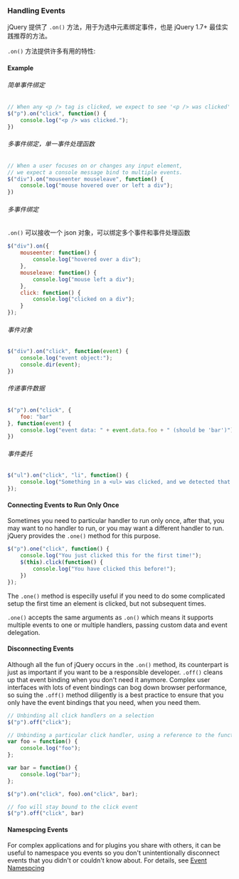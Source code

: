 ### Handling Events
jQuery 提供了 `.on()` 方法，用于为选中元素绑定事件，也是 jQuery 1.7+ 最佳实践推荐的方法。

`.on()` 方法提供许多有用的特性:

#### Example
###### 简单事件绑定

```javascript
// When any <p /> tag is clicked, we expect to see '<p /> was clicked' in the console'
$("p").on("click", function() {
    console.log("<p /> was clicked.");
})
```

###### 多事件绑定，单一事件处理函数

```javascript
// When a user focuses on or changes any input element,
// we expect a console message bind to multiple events.
$("div").on("mouseenter mouseleave", function() {
    console.log("mouse hovered over or left a div");
})
```

###### 多事件绑定
`.on()` 可以接收一个 json 对象，可以绑定多个事件和事件处理函数

```javascript
$("div").on({
    mouseenter: function() {
        console.log("hovered over a div");
    },
    mouseleave: function() {
        console.log("mouse left a div");
    },
    click: function() {
        console.log("clicked on a div");
    }
});
```

###### 事件对象

```javascript
$("div").on("click", function(event) {
    console.log("event object:");
    console.dir(event);
})
```

###### 传递事件数据

```javascript
$("p").on("click", {
    foo: "bar"
}, function(event) {
    console.log("event data: " + event.data.foo + " (should be 'bar')");
})
```

###### 事件委托

```javascript
$("ul").on("click", "li", function() {
    console.log("Something in a <ul> was clicked, and we detected that it was an <li> element.");
});
```

#### Connecting Events to Run Only Once
Sometimes you need to particular handler to run only once, after that, you may want to no handler to run, or you may want a different handler to run. jQuery provides the `.one()` method for this purpose.

```javascript
$("p").one("click", function() {
    console.log("You just clicked this for the first time!");
    $(this).click(function() {
        console.log("You have clicked this before!");
    })
});
```

The `.one()` method is especilly useful if you need to do some complicated setup the first time an element is clicked, but not subsequent times.

`.one()` accepts the same arguments as `.on()` which means it supports multiple events to one or multiple handlers, passing custom data and event delegation.

#### Disconnecting Events

Although all the fun of jQuery occurs in the `.on()` method, its counterpart is just as important if you want to be a responsible developer. `.off()` cleans up that event binding when you don't need it anymore. Complex user interfaces with lots of event bindings can bog down browser performance, so suing the `.off()` method diligently is a best practice to ensure that you only have the event bindings that you need, when you need them.

```javascript
// Unbinding all click handlers on a selection
$("p").off("click");
```

```javascript
// Unbinding a particular click handler, using a reference to the function
var foo = function() {
    console.log("foo");
};

var bar = function() {
    console.log("bar");
};

$("p").on("click", foo).on("click", bar);

// foo will stay bound to the click event
$("p").off("click", bar)
```


#### Namespcing Events

For complex applications and for plugins you share with others, it can be useful to namespace you events so you don't unintentionally disconnect events that you didn't or couldn't know about. For details, see [Event Namespcing](#)
